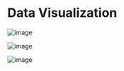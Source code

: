 # Data Visualization

![image](https://github.com/user-attachments/assets/fafdefdb-a8f9-439f-a361-96a6e5085c72)

![image](https://github.com/user-attachments/assets/4f3de9b9-882e-43b2-aa8a-d668fed6238a)

![image](https://github.com/user-attachments/assets/b4ea20cc-5f64-4d58-b12b-a67fa9232c7c)
